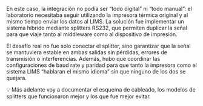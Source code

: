    En este caso, la integración no podía ser “todo digital” ni “todo manual”: el laboratorio necesitaba seguir utilizando la impresora térmica original y al mismo tiempo enviar los datos al LIMS.
   La solución fue implementar un sistema híbrido mediante splitters RS232, que permiten duplicar la señal para que viaje tanto al middleware como al dispositivo de impresión.
   
   El desafío real no fue solo conectar el splitter, sino garantizar que la señal se mantuviera estable en ambas salidas sin pérdidas, errores de transmisión o interferencias. Además, hubo que coordinar las configuraciones de baud rate y paridad para que tanto la impresora como el sistema LIMS “hablaran el mismo idioma” sin que ninguno de los dos se quejara.
   
   💡 Más adelante voy a documentar el esquema de cableado, los modelos de splitters que funcionaron mejor y los que fue mejor evitar.
